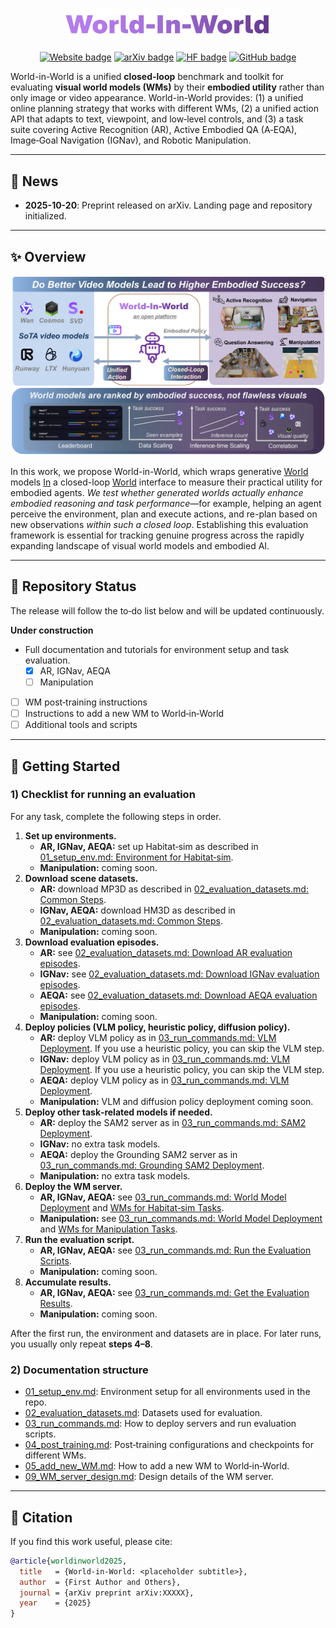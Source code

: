 <!-- # World-in-World -->

<p align="center">
  <img src="./assets/logo.svg" width="330" alt="World-in-World logo"/>
</p>

<div align="center">
  <a href="https://world-in-world.github.io/"><img src="https://img.shields.io/badge/🌐 Website-Visit-slateblue" alt="Website badge"></a>
  <a href="https://arxiv.org/abs/"><img src="https://img.shields.io/badge/arXiv-Abstract-orange" alt="arXiv badge"></a>
  <a href="https://huggingface.co"><img src="https://img.shields.io/badge/%F0%9F%A4%97%20Hugging%20Face-Page-goldenrod" alt="HF badge"></a>
  <a href="https://github.com/World-In-World/world-in-world" target="_blank"><img src="https://img.shields.io/badge/GitHub-Repo-darkgray?style=flat&logo=github" alt="GitHub badge"></a>
</div>

World-in-World is a unified **closed-loop** benchmark and toolkit for evaluating **visual world models (WMs)** by their **embodied utility** rather than only image or video appearance. World-in-World provides: (1) a unified online planning strategy that works with different WMs, (2) a unified action API that adapts to text, viewpoint, and low‑level controls, and (3) a task suite covering Active Recognition (AR), Active Embodied QA (A‑EQA), Image‑Goal Navigation (IGNav), and Robotic Manipulation.

---

## 📰 News
- **2025-10-20**: Preprint released on arXiv. Landing page and repository initialized.

---

## ✨ Overview

![Overview](assets/overview.png)

In this work, we propose World-in-World, which wraps generative <u>World</u> models <u>In</u> a closed-loop <u>World</u> interface to measure their practical utility for embodied agents. *We test whether generated worlds actually enhance embodied reasoning and task performance*—for example, helping an agent perceive the environment, plan and execute actions, and re-plan based on new observations *within such a closed loop*. Establishing this evaluation framework is essential for tracking genuine progress across the rapidly expanding landscape of visual world models and embodied AI.

---

## 🚧 Repository Status

The release will follow the to‑do list below and will be updated continuously.

**Under construction**
- Full documentation and tutorials for environment setup and task evaluation.
  - [X] AR, IGNav, AEQA
  - [ ] Manipulation
- [ ] WM post‑training instructions
- [ ] Instructions to add a new WM to World‑in‑World
- [ ] Additional tools and scripts

---

## 🚀 Getting Started

### 1) Checklist for running an evaluation

For any task, complete the following steps in order.

1. **Set up environments.**
   - **AR, IGNav, AEQA:** set up Habitat‑sim as described in [01_setup_env.md: Environment for Habitat‑sim](01_setup_env.md#environment-for-Habitat-sim).
   - **Manipulation:** coming soon.
2. **Download scene datasets.**
   - **AR:** download MP3D as described in [02_evaluation_datasets.md: Common Steps](02_evaluation_datasets.md#common-steps).
   - **IGNav, AEQA:** download HM3D as described in [02_evaluation_datasets.md: Common Steps](02_evaluation_datasets.md#common-steps).
   - **Manipulation:** coming soon.
3. **Download evaluation episodes.**
   - **AR:** see [02_evaluation_datasets.md: Download AR evaluation episodes](02_evaluation_datasets.md#download-AR-evaluation-episodes).
   - **IGNav:** see [02_evaluation_datasets.md: Download IGNav evaluation episodes](02_evaluation_datasets.md#download-ignav-evaluation-episodes).
   - **AEQA:** see [02_evaluation_datasets.md: Download AEQA evaluation episodes](02_evaluation_datasets.md#download-AEQA-evaluation-episodes).
   - **Manipulation:** coming soon.
4. **Deploy policies (VLM policy, heuristic policy, diffusion policy).**
   - **AR:** deploy VLM policy as in [03_run_commands.md: VLM Deployment](03_run_commands.md#VLM-Deployment). If you use a heuristic policy, you can skip the VLM step.
   - **IGNav:** deploy VLM policy as in [03_run_commands.md: VLM Deployment](03_run_commands.md#VLM-Deployment). If you use a heuristic policy, you can skip the VLM step.
   - **AEQA:** deploy VLM policy as in [03_run_commands.md: VLM Deployment](03_run_commands.md#VLM-Deployment).
   - **Manipulation:** VLM and diffusion policy deployment coming soon.
5. **Deploy other task‑related models if needed.** 
   - **AR:** deploy the SAM2 server as in [03_run_commands.md: SAM2 Deployment](03_run_commands.md#SAM2-Deployment).
   - **IGNav:** no extra task models.
   - **AEQA:** deploy the Grounding SAM2 server as in [03_run_commands.md: Grounding SAM2 Deployment](03_run_commands.md#Grounding-SAM2-Deployment).
   - **Manipulation:** no extra task models.
6. **Deploy the WM server.**
   - **AR, IGNav, AEQA:** see [03_run_commands.md: World Model Deployment](03_run_commands.md#World-Model-Deployment) and [WMs for Habitat‑sim Tasks](03_run_commands.md#WMs-for-Habitat-sim-Tasks).
   - **Manipulation:** see [03_run_commands.md: World Model Deployment](03_run_commands.md#World-Model-Deployment) and [WMs for Manipulation Tasks](03_run_commands.md#WMs-for-Manipulation-Tasks).
7. **Run the evaluation script.**
   - **AR, IGNav, AEQA:** see [03_run_commands.md: Run the Evaluation Scripts](03_run_commands.md#Run-the-Evaluation-Scripts).
   - **Manipulation:** coming soon.
8. **Accumulate results.**
   - **AR, IGNav, AEQA:** see [03_run_commands.md: Get the Evaluation Results](03_run_commands.md#Get-the-Evaluation-Results).
   - **Manipulation:** coming soon.

After the first run, the environment and datasets are in place. For later runs, you usually only repeat **steps 4–8**.

### 2) Documentation structure

- [01_setup_env.md](01_setup_env.md): Environment setup for all environments used in the repo.
- [02_evaluation_datasets.md](02_evaluation_datasets.md): Datasets used for evaluation.
- [03_run_commands.md](03_run_commands.md): How to deploy servers and run evaluation scripts.
- [04_post_training.md](04_post_training.md): Post‑training configurations and checkpoints for different WMs.
- [05_add_new_WM.md](05_add_new_WM.md): How to add a new WM to World‑in‑World.
- [09_WM_server_design.md](09_WM_server_design.md): Design details of the WM server.


---

## 📝 Citation

If you find this work useful, please cite:
```bibtex
@article{worldinworld2025,
  title   = {World-in-World: <placeholder subtitle>},
  author  = {First Author and Others},
  journal = {arXiv preprint arXiv:XXXXX},
  year    = {2025}
}
```